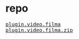 <html>
<body>
<h1>repo</h1>
<pre>
<a href="plugin.video.filma/">plugin.video.filma</a>
<a href="plugin.video.filma.zip/">plugin.video.filma.zip</a>
</pre>
</body>
</html>
